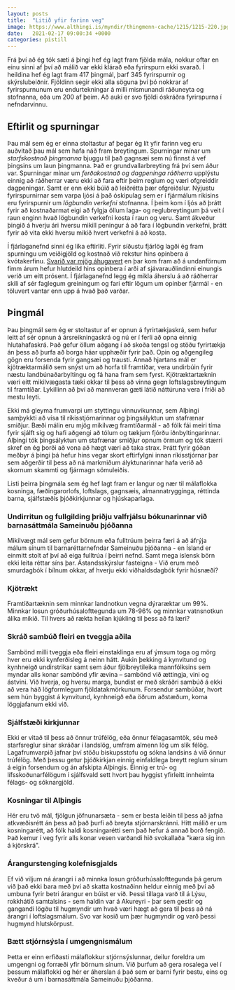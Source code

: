 ```yaml
---
layout: posts
title:  "Litið yfir farinn veg"
image: https://www.althingi.is/myndir/thingmenn-cache/1215/1215-220.jpg
date:   2021-02-17 09:00:34 +0000
categories: pistill
---
```

Frá því að ég tók sæti á þingi hef ég lagt fram fjölda mála, nokkur oftar en einu sinni af því að málið var ekki klárað eða fyrirspurn ekki svarað. Í heildina hef ég lagt fram 417 þingmál, þarf 345 fyrirspurnir og skýrslubeiðnir. Fjöldinn segir ekki alla söguna því þó nokkrar af fyrirspurnunum eru endurtekningar á milli mismunandi ráðuneyta og stofnanna, eða um 200 af þeim. Að auki er svo fjöldi óskráðra fyrirspurna í nefndarvinnu. 

## Eftirlit og spurningar

Þau mál sem ég er einna stoltastur af þegar ég lít yfir farinn veg eru auðvitað þau mál sem hafa náð fram breytingum. Spurningar mínar um _starfskostnað þingmanna_ bjuggu til það gagnsæi sem nú finnst á vef þingsins um laun þingmanna. Það er grundvallarbreyting frá því sem áður var. Spurningar mínar um _ferðakostnað og dagpeninga ráðherra_ upplýstu einnig að ráðherrar væru ekki að fara eftir þeim reglum og væri ofgreiddir dagpeningar. Samt er enn ekki búið að leiðrétta þær ofgreiðslur. Nýjustu fyrirspurnirnar sem varpa ljósi á það óskipulag sem er í fjármálum ríkisins eru fyrirspurnir um _lögbundin verkefni_ stofnanna. Í þeim kom í ljós að þrátt fyrir að kostnaðarmat eigi að fylgja öllum laga- og reglubreytingum þá veit í raun enginn hvað lögbundin verkefni kosta í raun og veru. Samt ákveður þingið á hverju ári hversu mikill peningur á að fara í lögbundin verkefni, þrátt fyrir að vita ekki hversu mikið hvert verkefni á að kosta.

Í fjárlaganefnd sinni ég líka eftirliti. Fyrir síðustu fjárlög lagði ég fram spurningu um veiðigjöld og kostnað við rekstur hins opinbera á kvótakerfinu. [Svarið var mjög áhugavert](https://kjarninn.is/frettir/litid-eftir-af-veidigjoldunum-thegar-buid-er-ad-standa-straum-af-eftirliti-og-rannsoknum/) en þar kom fram að á undanförnum fimm árum hefur hlutdeild hins opinbera í arði af sjávarauðlindinni einungis verið um eitt prósent. Í fjárlaganefnd legg ég mikla áherslu á að ráðherrar skili af sér faglegum greiningum og fari eftir lögum um opinber fjármál - en töluvert vantar enn upp á hvað það varðar.

## Þingmál

Þau þingmál sem ég er stoltastur af er opnun á fyrirtækjaskrá, sem hefur leitt af sér opnun á ársreikningaskrá og nú er í ferli að opna einnig hlutahafaskrá. Það gefur öllum aðgang í að skoða tengsl og stöðu fyrirtækja án þess að þurfa að borga háar upphæðir fyrir það. Opin og aðgengileg gögn eru forsenda fyrir gangsæi og trausti. Annað hjartans mál er kjötræktarmálið sem snýst um að horfa til framtíðar, vera undirbúin fyrir næstu landbúnaðarbyltingu og fá hana fram sem fyrst. Kjötræktartæknin væri eitt mikilvægasta tæki okkar til þess að vinna gegn loftslagsbreytingum til framtíðar. Lykillinn að því að mannveran gæti látið náttúruna vera í friði að mestu leyti. 

Ekki má gleyma frumvarpi um styttingu vinnuvikunnar, sem Alþingi samþykkti að vísa til ríkisstjórnarinnar og þingsályktun um stafrænar smiðjur. Bæði málin eru mjög mikilvæg framtíðarmál - að fólk fái meiri tíma fyrir sjálft sig og hafi aðgengi að tólum og tækjum fjórðu iðnbyltingarinnar. Alþingi tók þingsályktun um stafrænar smiðjur opnum örmum og tók stærri skref en ég þorði að vona að hægt væri að taka strax. Þrátt fyrir góðan meðbyr á þingi þá hefur hins vegar skort eftirfylgni innan ríkisstjórnar þar sem aðgerðir til þess að ná markmiðum ályktunarinnar hafa verið að skornum skammti og fjármagn sömuleiðis.

Listi þeirra þingmála sem ég hef lagt fram er langur og nær til málaflokka kosninga, fæðingarorlofs, loftslags, gagnsæis, almannatrygginga, réttinda barna, sjálfstæðis þjóðkirkjunnar og hjúskaparlaga. 

### Undirritun og fullgilding þriðju valfrjálsu bókunarinnar við barnasáttmála Sameinuðu þjóðanna
Mikilvægt mál sem gefur börnum eða fulltrúum þeirra færi á að áfrýja málum sínum til barnaréttarnefndar Sameinuðu þjóðanna - en Ísland er einmitt stolt af því að eiga fulltrúa í þeirri nefnd. Samt mega íslensk börn ekki leita réttar síns þar.
Ástandsskýrslur fasteigna - Við erum með smurdagbók í bílnum okkar, af hverju ekki viðhaldsdagbók fyrir húsnæði?

### Kjötrækt
Framtíðartæknin sem minnkar landnotkun vegna dýraræktar um 99%. Minnkar losun gróðurhúsalofttegunda um 78-96% og minnkar vatnsnotkun álíka mikið. Til hvers að rækta heilan kjúkling til þess að fá læri?

### Skráð sambúð fleiri en tveggja aðila
Sambönd milli tveggja eða fleiri einstaklinga eru af ýmsum toga og mörg hver eru ekki kynferðisleg á neinn hátt. Aukin þekking á kynvitund og kynhneigð undirstrikar samt sem áður fjölbreytileika mannfólksins sem myndar alls konar sambönd yfir ævina – sambönd við ættingja, vini og ástvini. Við hverja, og hversu marga, bundist er með skráðri sambúð á ekki að vera háð lögformlegum fjöldatakmörkunum. Forsendur sambúðar, hvort sem hún byggist á kynvitund, kynhneigð eða öðrum aðstæðum, koma löggjafanum ekki við. 

### Sjálfstæði kirkjunnar
Ekki er vitað til þess að önnur trúfélög, eða önnur félagasamtök, séu með starfsreglur sínar skráðar í landslög, umfram almenn lög um slík félög. Lagafrumvarpið jafnar því stöðu biskupsstofu og sókna landsins á við önnur trúfélög. Með þessu getur þjóðkirkjan einnig einfaldlega breytt reglum sínum á eigin forsendum og án afskipta Alþingis. Einnig er trú- og lífsskoðunarfélögum í sjálfsvald sett hvort þau hyggist yfirleitt innheimta félags- og sóknargjöld.

### Kosningar til Alþingis
Hér eru tvö mál, fjölgun jöfnunarsæta - sem er besta leiðin til þess að jafna atkvæðisrétt án þess að það þurfi að breyta stjórnarskránni. Hitt málið er um kosningarétt, að fólk haldi kosningarétti sem það hefur á annað borð fengið. Það kemur í veg fyrir alls konar vesen varðandi hið svokallaða "kæra sig inn á kjörskrá".

### Árangurstenging kolefnisgjalds
Ef við viljum ná árangri í að minnka losun gróðurhúsalofttegunda þá gerum við það ekki bara með því að skatta kostnaðinn heldur einnig með því að umbuna fyrir betri árangur en búist er við. Þessi tillaga varð til á Lýsu, rokkhátíð samtalsins - sem haldin var á Akureyri - þar sem gestir og gangandi lögðu til hugmyndir um hvað væri hægt að gera til þess að ná árangri í loftslagsmálum. Svo var kosið um þær hugmyndir og varð þessi hugmynd hlutskörpust. 

### Bætt stjórnsýsla í umgengnismálum
Þetta er einn erfiðasti málaflokkur stjórnsýslunnar, deilur foreldra um umgengni og forræði yfir börnum sínum. Við þurfum að gera rosalega vel í þessum málaflokki og hér er áherslan á það sem er barni fyrir bestu, eins og kveður á um í barnasáttmála Sameinuðu þjóðanna. 